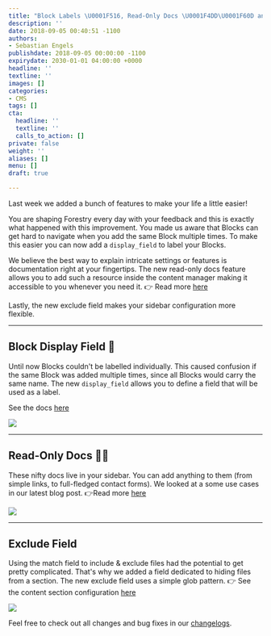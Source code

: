 ```yaml
---
title: "Block Labels \U0001F516, Read-Only Docs \U0001F4DD\U0001F60D and More"
description: ''
date: 2018-09-05 00:40:51 -1100
authors:
- Sebastian Engels
publishdate: 2018-09-05 00:00:00 -1100
expirydate: 2030-01-01 04:00:00 +0000
headline: ''
textline: ''
images: []
categories:
- CMS
tags: []
cta:
  headline: ''
  textline: ''
  calls_to_action: []
private: false
weight: ''
aliases: []
menu: []
draft: true

---
```

Last week we added a bunch of features to make your life a little easier!

You are shaping Forestry every day with your feedback and this is exactly what happened with this improvement. You made us aware that Blocks can get hard to navigate when you add the same Block multiple times. To make this easier you can now add a `display_field` to label your Blocks.

We believe the best way to explain intricate settings or features is documentation right at your fingertips. The new read-only docs feature allows you to add such a resource inside the content manager making it accessible to you whenever you need it. 👉 Read more [here](https://forestry.io/blog/create-in-app-documentation-for-content-editors/)

Lastly, the new exclude field makes your sidebar configuration more flexible.

***

## Block Display Field 🔖

Until now Blocks couldn't be labelled individually. This caused confusion if the same Block was added multiple times, since all Blocks would carry the same name. The new `display_field` allows you to define a field that will be used as a label.

See the docs [here](https://forestry.io/docs/settings/front-matter-templates#display-field)

![](https://downloads.intercomcdn.com/i/o/74948340/df1097781d0e34d51d7bdb4b/partial_template_display_field.png)

***

## Read-Only Docs 📝😍

These nifty docs live in your sidebar. You can add anything to them (from simple links, to full-fledged contact forms). We looked at a some use cases in our latest blog post. 👉Read more [here](https://forestry.io/blog/create-in-app-documentation-for-content-editors/)

![](https://downloads.intercomcdn.com/i/o/74949100/3fc78db6ab9d6160bacb6f56/read-only-documentation.png)

***

## Exclude Field

Using the match field to include & exclude files had the potential to get pretty complicated. That's why we added a field dedicated to hiding files from a section. The new exclude field uses a simple glob pattern. 👉 See the content section configuration [here](https://forestry.io/docs/settings/content-sections/)

![](https://downloads.intercomcdn.com/i/o/74958160/9c6cfa72409f11cd94269450/exclude_glob_pattern.png)

Feel free to check out all changes and bug fixes in our [changelogs](https://forestry.io/docs/changelog/).